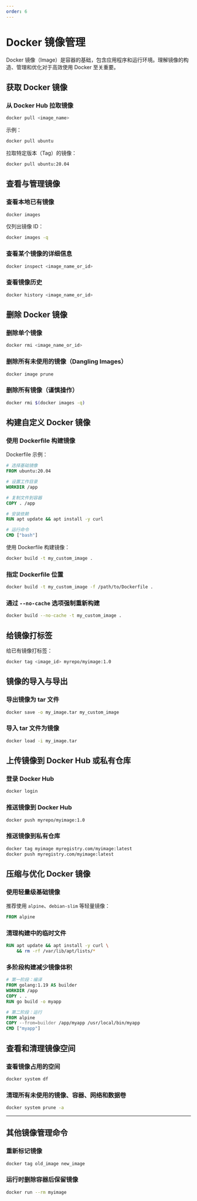 ```yaml
---
order: 6
---
```


# Docker 镜像管理

Docker 镜像（Image）是容器的基础，包含应用程序和运行环境。理解镜像的构造、管理和优化对于高效使用 Docker 至关重要。

## 获取 Docker 镜像

### 从 Docker Hub 拉取镜像

```bash
docker pull <image_name>
```

示例：

```bash
docker pull ubuntu
```

拉取特定版本（Tag）的镜像：

```bash
docker pull ubuntu:20.04
```

## 查看与管理镜像

### 查看本地已有镜像

```bash
docker images
```

仅列出镜像 ID：

```bash
docker images -q
```

### 查看某个镜像的详细信息

```bash
docker inspect <image_name_or_id>
```

### 查看镜像历史

```bash
docker history <image_name_or_id>
```

## 删除 Docker 镜像

### 删除单个镜像

```bash
docker rmi <image_name_or_id>
```

### 删除所有未使用的镜像（Dangling Images）

```bash
docker image prune
```

### 删除所有镜像（谨慎操作）

```bash
docker rmi $(docker images -q)
```

## 构建自定义 Docker 镜像

### 使用 Dockerfile 构建镜像

Dockerfile 示例：

```Dockerfile
# 选择基础镜像
FROM ubuntu:20.04

# 设置工作目录
WORKDIR /app

# 复制文件到容器
COPY . /app

# 安装依赖
RUN apt update && apt install -y curl

# 运行命令
CMD ["bash"]
```

使用 Dockerfile 构建镜像：

```bash
docker build -t my_custom_image .
```

### 指定 Dockerfile 位置

```bash
docker build -t my_custom_image -f /path/to/Dockerfile .
```

### 通过 `--no-cache` 选项强制重新构建

```bash
docker build --no-cache -t my_custom_image .
```

## 给镜像打标签

给已有镜像打标签：

```bash
docker tag <image_id> myrepo/myimage:1.0
```

## 镜像的导入与导出

### 导出镜像为 tar 文件

```bash
docker save -o my_image.tar my_custom_image
```

### 导入 tar 文件为镜像

```bash
docker load -i my_image.tar
```

## 上传镜像到 Docker Hub 或私有仓库

### 登录 Docker Hub

```bash
docker login
```

### 推送镜像到 Docker Hub

```bash
docker push myrepo/myimage:1.0
```

### 推送镜像到私有仓库

```bash
docker tag myimage myregistry.com/myimage:latest
docker push myregistry.com/myimage:latest
```

## 压缩与优化 Docker 镜像

### 使用轻量级基础镜像

推荐使用 `alpine`、`debian-slim` 等轻量镜像：

```Dockerfile
FROM alpine
```

### 清理构建中的临时文件

```Dockerfile
RUN apt update && apt install -y curl \
    && rm -rf /var/lib/apt/lists/*
```

### 多阶段构建减少镜像体积

```Dockerfile
# 第一阶段：编译
FROM golang:1.19 AS builder
WORKDIR /app
COPY . .
RUN go build -o myapp

# 第二阶段：运行
FROM alpine
COPY --from=builder /app/myapp /usr/local/bin/myapp
CMD ["myapp"]
```

## 查看和清理镜像空间

### 查看镜像占用的空间

```bash
docker system df
```

### 清理所有未使用的镜像、容器、网络和数据卷

```bash
docker system prune -a
```

---

## 其他镜像管理命令

### 重新标记镜像

```bash
docker tag old_image new_image
```

### 运行时删除容器后保留镜像

```bash
docker run --rm myimage
```
